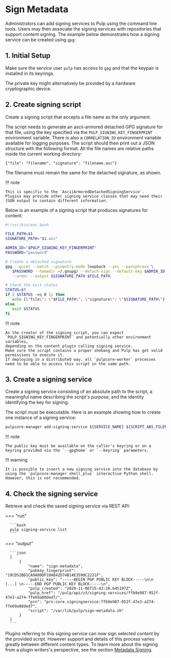 # Sign Metadata

Administrators can add signing services to Pulp using the command line tools.
Users may then associate the signing services with repositories that support content signing.
The example below demonstrates how a signing service can be created using `gpg`:

## 1. Initial Setup

Make sure the service user `pulp` has access to `gpg` and that the keypair is installed in its keyrings.

The private key might alternatively be provided by a hardware cryptographic device.

## 2. Create signing script

Create a signing script that accepts a file name as the only argument.

The script needs to generate an ascii-armored detached GPG signature for that file,
using the key specified via the `PULP_SIGNING_KEY_FINGERPRINT` environment variable.
There is also a `CORRELATION_ID` environment variable available for logging purposes.
The script should then print out a JSON structure with the following format.
All the file names are relative paths inside the current working directory:

```
{"file": "filename", "signature": "filename.asc"}
```

The filename must remain the same for the detached signature, as shown.

!!! note

    This is specific to the `AsciiArmoredDetachedSigningService`.
    Plugins may provide other signing service classes that may need their JSON output to contain different information.

Below is an example of a signing script that produces signatures for content:

```bash
#!/usr/bin/env bash

FILE_PATH=$1
SIGNATURE_PATH="$1.asc"

ADMIN_ID="$PULP_SIGNING_KEY_FINGERPRINT"
PASSWORD="password"

# Create a detached signature
gpg --quiet --batch --pinentry-mode loopback --yes --passphrase \
   $PASSWORD --homedir ~/.gnupg/ --detach-sign --default-key $ADMIN_ID \
   --armor --output $SIGNATURE_PATH $FILE_PATH

# Check the exit status
STATUS=$?
if [ $STATUS -eq 0 ]; then
   echo {\"file\": \"$FILE_PATH\", \"signature\": \"$SIGNATURE_PATH\"}
else
   exit $STATUS
fi
```

!!! note

    As the creator of the signing script, you can expect `PULP_SIGNING_KEY_FINGERPRINT` and potentially other environment variables,
    depending on the content plugin calling signing service.
    Make sure the script contains a proper shebang and Pulp has got valid permissions to execute it.
    If deploying in a distributed way, all `pulpcore-worker` processes need to be able to access this script in the same path.

## 3. Create a signing service

Create a signing service consisting of an absolute path to the script,
a meaningful name describing the script's purpose, and the identity identifying the key for signing.

The script must be executable.
Here is an example showing how to create one instance of a signing service:

```bash
pulpcore-manager add-signing-service ${SERVICE_NAME} ${SCRIPT_ABS_FILENAME} ${KEYID}
```

!!! note

    The public key must be available on the caller's keyring or on a keyring provided via the `--gpghome` or `--keyring` parameters.

!!! warning

    It is possible to insert a new signing service into the database by using the `pulpcore-manager shell_plus` interactive Python shell.
    However, this is not recommended.

## 4. Check the signing service

Retrieve and check the saved signing service via REST API:

=== "run"

      ```bash
      pulp signing-service list
      ```

=== "output"

      ```json
      [
          {
              "name": "sign-metadata",
              "pubkey_fingerprint": "19CD52BD1CA9A00DF10A842D74B14E3590C2231F",
              "public_key": "-----BEGIN PGP PUBLIC KEY BLOCK-----\n\n [...] \n-----END PGP PUBLIC KEY BLOCK-----\n",
              "pulp_created": "2020-11-06T15:42:20.645197Z",
              "pulp_href": "/pulp/api/v3/signing-services/ffb9e987-952f-47e3-a274-ffe69a80ded7/",
              "prn": "prn:core.signingservice:ffb9e987-952f-47e3-a274-ffe69a80ded7",
              "script": "/var/lib/pulp/sign-metadata.sh"
          }
      ]
      ```

Plugins referring to this signing service can now sign selected content by the provided script.
However support and details of this process varies greatly between different content types.
To learn more about the signing from a plugin writers's perspective, see the section [Metadata Signing].

[Metadata Signing]: site:pulpcore/docs/dev/learn/other/metadata-signing/
